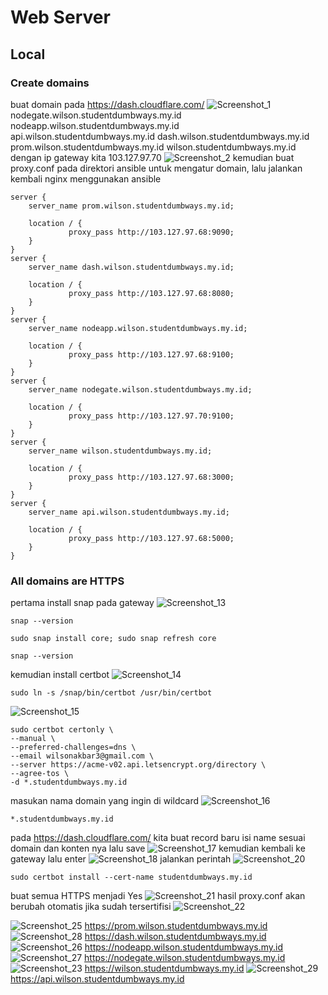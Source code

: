 # Web Server
## Local
### Create domains
buat domain pada https://dash.cloudflare.com/
![Screenshot_1](https://github.com/wilsonakbar/Final-Task-Dumbways-WilsonAkbar/assets/132327628/f2d843d7-0f3b-4d1a-825a-28c574b76b69)
nodegate.wilson.studentdumbways.my.id
nodeapp.wilson.studentdumbways.my.id
api.wilson.studentdumbways.my.id
dash.wilson.studentdumbways.my.id
prom.wilson.studentdumbways.my.id
wilson.studentdumbways.my.id
dengan ip gateway kita 103.127.97.70
![Screenshot_2](https://github.com/wilsonakbar/Final-Task-Dumbways-WilsonAkbar/assets/132327628/73c31d24-b379-4b65-ad6c-5523096d33c5)
kemudian buat proxy.conf pada direktori ansible untuk mengatur domain, lalu jalankan kembali nginx menggunakan ansible
```
server {
    server_name prom.wilson.studentdumbways.my.id;

    location / {
             proxy_pass http://103.127.97.68:9090;
    }
}
server {
    server_name dash.wilson.studentdumbways.my.id;

    location / {
             proxy_pass http://103.127.97.68:8080;
    }
}
server {
    server_name nodeapp.wilson.studentdumbways.my.id;

    location / {
             proxy_pass http://103.127.97.68:9100;
    }
}
server {
    server_name nodegate.wilson.studentdumbways.my.id;

    location / {
             proxy_pass http://103.127.97.70:9100;
    }
}
server {
    server_name wilson.studentdumbways.my.id;

    location / {
             proxy_pass http://103.127.97.68:3000;
    }
}
server {
    server_name api.wilson.studentdumbways.my.id;

    location / {
             proxy_pass http://103.127.97.68:5000;
    }
}
```
### All domains are HTTPS
pertama install snap pada gateway
![Screenshot_13](https://github.com/wilsonakbar/Final-Task-Dumbways-WilsonAkbar/assets/132327628/3d366aaf-bdfa-46fd-9c0e-e875d6e9593b)
```
snap --version
```
```
sudo snap install core; sudo snap refresh core
```
```
snap --version
```
kemudian install certbot
![Screenshot_14](https://github.com/wilsonakbar/Final-Task-Dumbways-WilsonAkbar/assets/132327628/306cbead-7d6f-4fa7-8a40-5105be2567ef)
```
sudo ln -s /snap/bin/certbot /usr/bin/certbot
```
![Screenshot_15](https://github.com/wilsonakbar/Final-Task-Dumbways-WilsonAkbar/assets/132327628/aa9c8c33-6830-40f0-9389-bf7231d58774)
```
sudo certbot certonly \
--manual \
--preferred-challenges=dns \
--email wilsonakbar3@gmail.com \
--server https://acme-v02.api.letsencrypt.org/directory \
--agree-tos \
-d *.studentdumbways.my.id
```
masukan nama domain yang ingin di wildcard
![Screenshot_16](https://github.com/wilsonakbar/Final-Task-Dumbways-WilsonAkbar/assets/132327628/1b8de203-2d94-4fc6-90ac-b2b01bebb489)
```
*.studentdumbways.my.id
```
pada https://dash.cloudflare.com/ kita buat record baru isi name sesuai domain dan konten nya lalu save
![Screenshot_17](https://github.com/wilsonakbar/Final-Task-Dumbways-WilsonAkbar/assets/132327628/dafecc24-e672-45a6-8aa8-d9d1337204e3)
kemudian kembali ke gateway lalu enter
![Screenshot_18](https://github.com/wilsonakbar/Final-Task-Dumbways-WilsonAkbar/assets/132327628/6c54408f-d2c9-471b-a1f4-a3b1813edfae)
jalankan perintah
![Screenshot_20](https://github.com/wilsonakbar/Final-Task-Dumbways-WilsonAkbar/assets/132327628/bc258cb6-e21a-46bc-95c2-74a1fa69891a)
```
sudo certbot install --cert-name studentdumbways.my.id
```
buat semua HTTPS menjadi Yes
![Screenshot_21](https://github.com/wilsonakbar/Final-Task-Dumbways-WilsonAkbar/assets/132327628/a14267b0-c775-44b1-8944-62c18832f9ae)
hasil proxy.conf akan berubah otomatis jika sudah tersertifisi
![Screenshot_22](https://github.com/wilsonakbar/Final-Task-Dumbways-WilsonAkbar/assets/132327628/7a268e10-e536-41f2-8847-6c53fa0b147f)

![Screenshot_25](https://github.com/wilsonakbar/Final-Task-Dumbways-WilsonAkbar/assets/132327628/21313e58-4681-4d7c-837f-27b49ce5f451)
https://prom.wilson.studentdumbways.my.id
![Screenshot_28](https://github.com/wilsonakbar/Final-Task-Dumbways-WilsonAkbar/assets/132327628/c1b440da-7651-47c3-a3bc-6eaabad74163)
https://dash.wilson.studentdumbways.my.id
![Screenshot_26](https://github.com/wilsonakbar/Final-Task-Dumbways-WilsonAkbar/assets/132327628/707f7cf3-035e-406e-ab8f-a866e806ba2a)
https://nodeapp.wilson.studentdumbways.my.id
![Screenshot_27](https://github.com/wilsonakbar/Final-Task-Dumbways-WilsonAkbar/assets/132327628/78623aab-917c-4889-9a75-545ed62c4397)
https://nodegate.wilson.studentdumbways.my.id
![Screenshot_23](https://github.com/wilsonakbar/Final-Task-Dumbways-WilsonAkbar/assets/132327628/f22cd557-4769-45ac-92d5-ae8db2632402)
https://wilson.studentdumbways.my.id
![Screenshot_29](https://github.com/wilsonakbar/Final-Task-Dumbways-WilsonAkbar/assets/132327628/1c73f6b5-4202-4146-aa20-8bd02cc0b601)
https://api.wilson.studentdumbways.my.id
